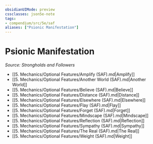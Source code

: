 ```yaml
---
obsidianUIMode: preview
cssclasses: json5e-note
tags:
- compendium/src/5e/saf
aliases: ["Psionic Manifestation"]
---
```

# Psionic Manifestation
*Source: Strongholds and Followers* 

- [[5. Mechanics/Optional Features/Amplify (SAF).md\|Amplify]]
- [[5. Mechanics/Optional Features/Another World (SAF).md\|Another World]]
- [[5. Mechanics/Optional Features/Believe (SAF).md\|Believe]]
- [[5. Mechanics/Optional Features/Distance (SAF).md\|Distance]]
- [[5. Mechanics/Optional Features/Elsewhere (SAF).md\|Elsewhere]]
- [[5. Mechanics/Optional Features/Flay (SAF).md\|Flay]]
- [[5. Mechanics/Optional Features/Forget (SAF).md\|Forget]]
- [[5. Mechanics/Optional Features/Mindscape (SAF).md\|Mindscape]]
- [[5. Mechanics/Optional Features/Reflection (SAF).md\|Reflection]]
- [[5. Mechanics/Optional Features/Sympathy (SAF).md\|Sympathy]]
- [[5. Mechanics/Optional Features/The Real (SAF).md\|The Real]]
- [[5. Mechanics/Optional Features/Weight (SAF).md\|Weight]]